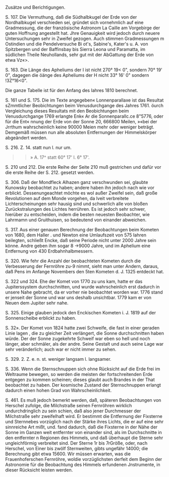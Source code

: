 Zusätze und Berichtigungen.

S. 107. Die Vermuthung, daß die Südhalbkugel der Erde von der Nordhalbkugel verschieden sei, gründet sich vornehmlich auf eine Gradmessung, die der französische Astronom La Caille am Vorgebirge der guten Hoffnung angestellt hat. Jhre Genauigkeit wird jedoch durch neuere Untersuchungen sehr in Zweifel gezogen. Auch stimmen Gradmessungen m Ostindien und die Pendelversuche Bi ot's, Sabine's, Kater's u. A. von Spitzbergen und der Baffinsbay bis Sierra Leona und Paramatta, im südlichen Theile Neuhollands, sehr gut mit der AbGattung der Erde von etwa Vz«>.

S. 163. Die Länge des Apheliums der I ist nicht 270° 19< 0", sondern 70° 19' 0", dagegen die öänge des Apheliums der H nicht 33° 16' 0" sondern !3Z°16<0".

Die ganze Tabelle ist für den Anfang des Iahres 1810 berechnet.

S. 161 und S. 175. Die im Texte angegeben« Lonnenparallaxe ist das Resultat sZmmtlicher Beobichtungen beim Venusdurchgange des Jahres 1761. öurch Vergleichung dieses Resultats mit den Beobichtungen beim Venusdurchgange 1769 erlangte Enk« Ar die Sonnenparallc.ce 8"5776, oder für die Ent« nnung der Erde von der Sonne 20, 666800 Meilen, »«bei der Jrrthum wahrscheinlich keine 90000 Meien mehr oder weniger beträgt. Demgemäß müssen nun alle absoluten Entfernungen der Himmelskörper abgeändert werden.

 S. 216. Z. 14. statt nun l. nur um. 
  >> » A. 17^ statt 60° 17' l. 6° 17'. 

S. 210 und 212. Die erste Reihe der Seite 210 muß gestrichen und dafür vor die erste Reihe der S. 212. gesetzt werden.

S. 306. Daß der Mondfleck Alhazen ganz verschwunden sei, glaubte Kunowsky beobachtet zu haben; andere haben ihn jedoch nach wie vor erblickt. Dessenungeachtet möchte es wol außer Zweifel sein, daß große Revolutionen auf dem Monde vorgehen, da lveit verbreitete Lichterscheinungen sehr hausig sind und schwerlich alle von bloßen Zurückstralungen des Lichtes herrühren. Es ist jedoch sehr schwer, hierüber zu entscheiden, indem die besten neuesten Beobachter, wie Lahrmamn und Gruithuisen, so bedeutend von einander abweichen.

S. 317. Aus einer genauen Berechnung der Beobachtungen beim Kometen von 1680, dem Haller . und Newton eine Umlaufszeit von 575 Iahren beilegten, schließt Encke, daß seine Periode nicht unter 2000 Jahre sein könne. Andre geben ihm sogar 8 ->9000 Jahre, und im Aphelium eine Entfernung von 430 Erdbahnhalbmessern.

S. 320. Wie fehr die Anzahl der beobachteten Kometen durch die Verbesserung der Fernröhre zu-9 nimmt, sieht man unter Andern, daraus, daß Pens im Anfange Novembers den 5ten Kometen d. J. 1325 entdeckt hat.

S. 322 und 324. Ehe der Komet von 1770 zu uns kam, hatte er das Jupiterssystem durchschnitten, und wurde wahrscheinlich erst dadurch in unsere Nahe gebracht, da er vorher nie beobachtet worden war. 1776 stand er jenseit der Sonne und war uns deshalb unsichtbar. 1779 kam er von Neuen dem Jupiter sehr nahe.

S. 325. Einige glauben jedock den Enckischen Kometen i. J. 1819 auf der Sonnenscheibe erblickt zu haben.

S. 32». Der Komet von 1824 hatte zwei Schweife, die fast in einer geraden Linie lagen , die zu gleicher Zeit verlängert, die Sonne durchschnitten haben würde. Der der Sonne zugekehrte Schweif war eben so hell und noch länger, aber schmäler, als der andre. Seine Gestalt und auch seine Lage war sehr veränderlich; auch war er nicht immer zu sehen.

S. 329. 2. Z. e. n. st. weniger langsam l. langsamer.

S. 336. Wenn die Sternschnuppen sich ohne Rücksicht auf die Erde frei im Weltraume bewegen, so werden die meisten der fortschreitenden Erde entgegen zu kommen scheinen; dieses glaubt auch Brandes in der That beobachtet zu haben. Der kosmische Zustand der Sternschnuppen erlangt dadurch einen hohen Grad von Wahrscheinlichkeit.

S. 461. Es muß jedoch bemerkt werden, daß, späteren Beobachtungen von Herschel zufolge, die Milchstraße seinen Fernröhren wirklich undurchdringlich zu sein schien, daß also jener Durchmesser der Milchstraße sehr zweifelhaft wird. Er bestimmt die Entfernung der Fixsterne und Sternnebes vorzüglich nach der Stärke ihres Lichts, die er auf eine sehr sinnreiche Art mißt, und. fand dadurch, daß die Fixsterne in der Nähe der Sonne im Ganzen weit entfernter von einander sind, als im Durchschnitte in den entfernter n Regionen des Himmels, und daß überhaupt die Sterne sehr ungleichförmig verbreitet sind. Der Sterne 1r bis 7rGröße, oder, nach Herschel, von Einer bis zwölf Sternweiten, gibts ungefähr 14000; die Berechnung gibt etwa 15600. Wir müssen erwarten, was die Frauenhoferschen Fernröhre, woldie vorzüglichsten derfeit dem Beginn der Astronomie für die Beobachtung des Himmels erfundenen Jnstrumente, in dieser Rücksicht leisten werden.
